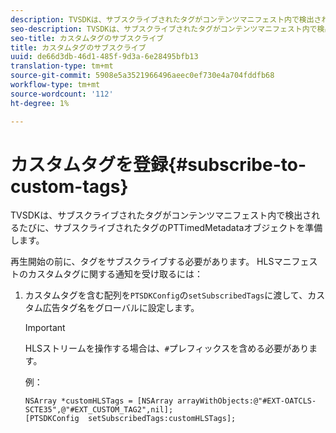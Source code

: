 ```yaml
---
description: TVSDKは、サブスクライブされたタグがコンテンツマニフェスト内で検出されるたびに、サブスクライブされたタグのPTTimedMetadataオブジェクトを準備します。
seo-description: TVSDKは、サブスクライブされたタグがコンテンツマニフェスト内で検出されるたびに、サブスクライブされたタグのPTTimedMetadataオブジェクトを準備します。
seo-title: カスタムタグのサブスクライブ
title: カスタムタグのサブスクライブ
uuid: de66d3db-46d1-485f-9d3a-6e28495bfb13
translation-type: tm+mt
source-git-commit: 5908e5a3521966496aeec0ef730e4a704fddfb68
workflow-type: tm+mt
source-wordcount: '112'
ht-degree: 1%

---
```



# カスタムタグを登録{#subscribe-to-custom-tags}

TVSDKは、サブスクライブされたタグがコンテンツマニフェスト内で検出されるたびに、サブスクライブされたタグのPTTimedMetadataオブジェクトを準備します。

再生開始の前に、タグをサブスクライブする必要があります。
HLSマニフェストのカスタムタグに関する通知を受け取るには：

1. カスタムタグを含む配列を`PTSDKConfig`の`setSubscribedTags`に渡して、カスタム広告タグ名をグローバルに設定します。

   >[!IMPORTANT]
   >
   >HLSストリームを操作する場合は、`#`プレフィックスを含める必要があります。

   例：

   ```
   NSArray *customHLSTags = [NSArray arrayWithObjects:@"#EXT-OATCLS-SCTE35",@"#EXT_CUSTOM_TAG2",nil]; 
   [PTSDKConfig  setSubscribedTags:customHLSTags];
   ```


